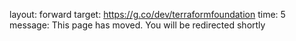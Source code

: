 layout: forward
target: https://g.co/dev/terraformfoundation
time: 5
message: This page has moved. You will be redirected shortly
